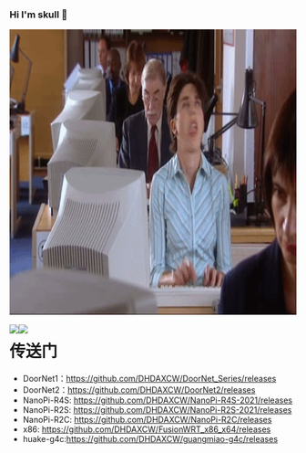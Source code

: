 ### Hi I'm skull 👋
<img src="https://github.com/DHDAXCW/DHDAXCW/blob/main/home1.gif" width=100% height="500"></img>
<!--
**DHDAXCW/DHDAXCW** is a ✨ _special_ ✨ repository because its `README.md` (this file) appears on your GitHub profile.
Here are some ideas to get you started:
- 🔭 I’m currently working on ...
- 🌱 I’m currently learning ...
- 👯 I’m looking to collaborate on ...
- 🤔 I’m looking for help with ...
- 💬 Ask me about ...
- 📫 How to reach me: ...
- 😄 Pronouns: ...
- ⚡ Fun fact: ...
-->

<!-- ![zhusir's github stats](https://github-readme-stats.vercel.app/api?username=DHDAXCW&show_icons=true&count_private=true)  ![Top Langs](https://github-readme-stats.vercel.app/api/top-langs/?username=DHDAXCW) -->

<a>
  <img align="left" src="https://github-readme-stats.vercel.app/api?username=DHDAXCW&show_icons=true&count_private=true" />
</a>
<a>
  <img align="left" src="https://github-readme-stats.vercel.app/api/top-langs/?username=DHDAXCW" />
</a>


# 传送门
- DoorNet1：https://github.com/DHDAXCW/DoorNet_Series/releases
- DoorNet2：https://github.com/DHDAXCW/DoorNet2/releases
- NanoPi-R4S: https://github.com/DHDAXCW/NanoPi-R4S-2021/releases
- NanoPi-R2S: https://github.com/DHDAXCW/NanoPi-R2S-2021/releases
- NanoPi-R2C: https://github.com/DHDAXCW/NanoPi-R2C/releases
- x86: https://github.com/DHDAXCW/FusionWRT_x86_x64/releases
- huake-g4c:https://github.com/DHDAXCW/guangmiao-g4c/releases

